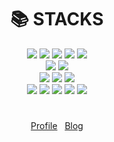 

<div align = center> <h1>📚 STACKS </h1></div>

<div align = center>
  <img src="https://img.shields.io/badge/Java-brown?style=flat&logo=Java&logoColor=FF9E0F">
  <img src="https://img.shields.io/badge/Spring-green?style=flat&logo=Spring&logoColor=6DB33F">
  <img src="https://img.shields.io/badge/JavaScript-gray?style=flat&logo=JavaScript&logoColor=F7DF1E">
  <img src="https://img.shields.io/badge/node.js-green?style=flat&logo=Node.js&logoColor=339933">
  
  <img src="https://img.shields.io/badge/jQuery-white?style=flat&logo=jQuery&logoColor=0769AD">
<br>
  <img src="https://img.shields.io/badge/Oracle-white?style=flat&logo=Oracle&logoColor=F80000">
  <img src="https://img.shields.io/badge/MySQL-gray?style=flat&logo=MySQL&logoColor=4479A1">
<br>
  <img src="https://img.shields.io/badge/Eclipse IDE-purple?style=flat&logo=Eclipse IDE&logoColor=2C2255">
  <img src="https://img.shields.io/badge/IntelliJ IDEA-skyblue?style=flat&logo=IntelliJ IDEA&logoColor=000000">
  <img src="https://img.shields.io/badge/Visual Studio Code-darkblue?style=flat&logo=Visual Studio Code&logoColor=007ACC">
<br>
  <img src="https://img.shields.io/badge/Git-red?style=flat&logo=Git&logoColor=F05032">
  <img src="https://img.shields.io/badge/GitLab-darkred?style=flat&logo=GitLab&logoColor=FC6D26">
  <img src="https://img.shields.io/badge/GitHib-white?style=flat&logo=GitHub&logoColor=181717">
  <img src="https://img.shields.io/badge/Postman-orange?style=flat&logo=Postman&logoColor=FF6C37">
  <img src="https://img.shields.io/badge/Notion-white?style=flat&logo=Notion&logoColor=000000">
</div>

#

<div align=center>
  <a href="https://yhansol.notion.site/9327edad3e20490ab6f3eb47f6172757">Profile</a> &nbsp
  <a href="https://godsolnote.tistory.com/">Blog</a>
</div>

